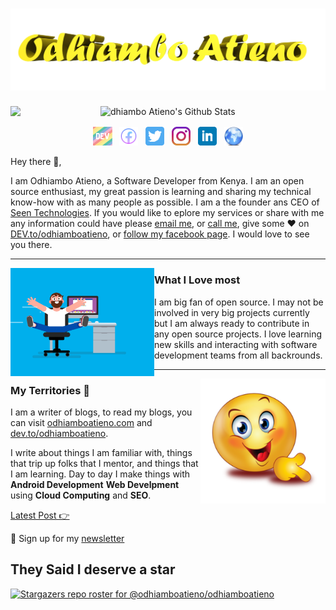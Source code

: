 # [![odhiambo atieno header](https://github.com/odhiamboatieno/odhiamboatieno/blob/main/icon/odhiambo-banner1.png)](https://odhiamboatieno.com)
<a href="https://profile.codersrank.io/user/odhiamboatieno/"><img width="450px" src="https://cr-ss-service.azurewebsites.net/api/ScreenShot?widget=summary&username=odhiamboatieno&layout=horizontal&badges=3&show-avatar=true&min-width=494px&branding=false&style=--bg-color:%23fff;--border:1px%20solid%23e4e2e2;--border-radius:4px;--header-padding:20px;--header-bg-color:%232f80ed;--name-font-size:18px;--name-font-weight:bold;--rank-font-size:14px;--preloader-color:%232f80ed;--badges-padding:20px;--badge-box-shadow:none;--badge-border:1px%20solid%23e4e2e2;--badge-rank-font-size:12px;--badge-location-font-size:12px;--badge-padding:10px;--badge-margin:10px;--badge-icon-size:16px;--badge-technology-font-size:14px;--badge-technology-font-weight:normal)" /></a>
<a href="https://github.com/odhiamboatieno">
<img width="360px" align="right" alt="dhiambo Atieno's Github Stats" src="https://github-readme-stats.codestackr.vercel.app/api?username=odhiamboatieno&show_icons=true&hide_border=true&count_private=true&include_all_commits=true&theme=radical" /></a>

<!--<p>
  <a href="https://odhiambo.seentechs.com/latest"><img width="120" align='right' src="https://github.com/odhiamboatieno/odhiamboatieno/blob/main/icon/giphy.gif?raw=true"></a>
  
</p> -->


<p align='center'>
<a href="https://dev.to/odhiamboatieno"><img height="30" src="https://raw.githubusercontent.com/odhiamboatieno/odhiamboatieno/main/icon/dev.png"></a>&nbsp;&nbsp;
<a href="https://facebook.com/odhiamboatieno"><img height="30" src="https://github.com/odhiamboatieno/odhiamboatieno/blob/main/icon/facebook.png?raw=true"></a>&nbsp;&nbsp;
<a href="https://twitter.com/odhiambokatieno"><img height="30" src="https://github.com/odhiamboatieno/odhiamboatieno/blob/main/icon/twitter.png?raw=true"></a>&nbsp;&nbsp;
<a href="https://instagram.com/odhiamboatieno"><img height="30" src="https://github.com/odhiamboatieno/odhiamboatieno/blob/main/icon/instagram.jpg?raw=true"></a>&nbsp;&nbsp;
<a href="https://www.linkedin.com/in/odhiamboatieno/"><img height="30" src="https://github.com/odhiamboatieno/odhiamboatieno/blob/main/icon/linkedin.png?raw=true"></a>&nbsp;&nbsp;
  <a href="https://odhiamboatieno.com/"><img height="30" src="https://github.com/odhiamboatieno/odhiamboatieno/blob/main/icon/odhiamboatieno-site.png?raw=true"></a>
</p>

Hey there 👋,

I am Odhiambo Atieno, a Software Developer from Kenya.  I am an open source enthusiast,  my great passion is learning and sharing my technical know-how with as many people as possible. I am a the founder ans CEO of [Seen Technologies](https://seentechs.com).  If you would like to eplore my services or share with me any information could have please  [email me](mailto:odhiambo@seentechs.com), or  [call me](tel:+254797049288), give some ♥ on [DEV.to/odhiamboatieno](https://dev.to/odhiamboatieno), or [follow my facebook page](https://facebook.com/seentechnologies). I would love to see you there.
 
  ---
 
 <p>
  <img width="230" align='left' src="https://github.com/odhiamboatieno/odhiamboatieno/blob/main/icon/what-ilove.gif?raw=true">
</p>
 
### What I Love most

I am big fan of open source.  I may not be involved in very big projects currently but  I am always ready to contribute in any open source projects. I love learning new skills and interacting with software development teams from all backrounds.

 ---

<p>
  <a href="https://odhiamboatieno.com/latest"><img width="200" align='right' src="https://github.com/odhiamboatieno/odhiamboatieno/blob/main/icon/emoji-finger.png?raw=true"></a>
</p>

### My Territories 🌱

I am a writer of blogs, to read my blogs, you can visit [odhiamboatieno.com](https://odhiamboatieno.com) and [dev.to/odhiamboatieno](https://dev.to/odhiamboatieno).

I write about things I am familiar with, things that trip up folks that I mentor, and things that I am learning.  Day to day I make things with **Android Development** **Web Develpment** using **Cloud Computing** and **SEO**. 

[Latest Post 👉](https://odhiamboatieno.com/)
<!--
<details>
 <summary><strong>other favorite posts</strong></summary>
 <a href="https://odhiambo.seentechs.com/blog/#/"><img width="400" src="https://odhiambo.seentechs.com/eight-years-cat.png?raw=true"></a>
 <a href="https://odhiambo.seentechs.com/blog/#/"><img width="400" src="https://odhiambo.seentechs.com/alt%20b.png?raw=true"></a>
 <a href="https://odhiambo.seentechs.com/blog/#/"><img width="400" src="https://odhiambo.seentechs.com/what-are-github-actions.png?raw=true"></a>
 /-->
</details>

💌 Sign up for my [newsletter](https://odhiamboatieno.com/newsletter/)


## They Said I deserve a star

[![Stargazers repo roster for @odhiamboatieno/odhiamboatieno](https://reporoster.com/stars/odhiamboatieno/odhiamboatieno)](https://github.com/odhiamboatieno/odhiamboatieno/stargazers)
